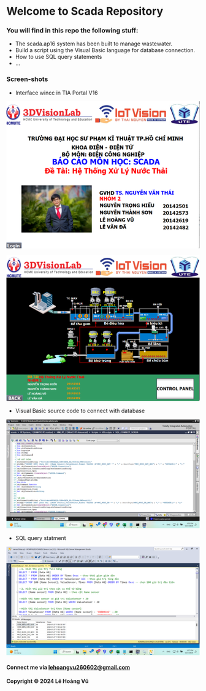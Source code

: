 # Welcome to Scada Repository

### You will find in this repo the following stuff:

* The scada.ap16 system has been built to manage wastewater.
* Build a script using the Visual Basic language for database connection.
* How to use SQL query statements
* ...

### Screen-shots

* Interface wincc in TIA Portal V16

![Interface](https://github.com/leehoanzu/scada/blob/main/screenshot/interface.png)

![Process](https://github.com/leehoanzu/scada/blob/main/screenshot/process.png)

* Visual Basic source code to connect with database

![VB source to connect SQL Server](https://github.com/leehoanzu/scada/blob/main/screenshot/VB-source-to-SQL-server.png)

* SQL query statment

![SQL query statement](https://github.com/leehoanzu/scada/blob/main/screenshot/SQL-query-statement.png)

#### Connect me via lehoangvu260602@gmail.com

#### Copyright &#169; 2024 Lê Hoàng Vũ